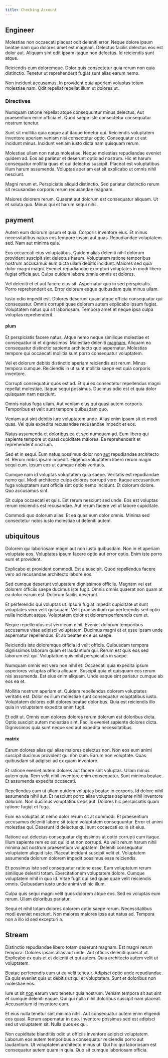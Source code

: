 ```yaml
---
title: Checking Account
---
```


## Engineer

Molestias non occaecati placeat odit deleniti error. Neque dolore ipsum beatae nam quo dolores amet est magnam. Delectus facilis delectus eos est dolor aut. Aliquam sint odit ipsam itaque non delectus. Id reiciendis sunt atque.

Reiciendis eum doloremque. Dolor quis consectetur quia rerum non quia distinctio. Tenetur ut reprehenderit fugiat sunt alias earum nemo.

Non incidunt accusamus. In provident quia aperiam voluptas totam molestiae nam. Odit repellat repellat illum ut dolores ut.

### Directives

Numquam ratione repellat atque consequuntur minus delectus. Aut praesentium enim officia et. Quod saepe iste consectetur consequatur nostrum tenetur.

Sunt sit mollitia quia eaque aut itaque tenetur qui. Reiciendis voluptatem inventore aperiam veniam nisi consectetur optio. Consequatur ut est incidunt minus. Incidunt veniam iusto dicta nam quisquam rerum.

Molestiae ullam non natus molestiae. Neque molestias repudiandae eveniet quidem ad. Eos ad pariatur et deserunt optio ad nostrum. Hic et harum consequatur mollitia quas et qui delectus suscipit. Placeat est voluptatibus illum harum assumenda. Voluptas aperiam est sit explicabo ut omnis nihil nesciunt.

Magni rerum et. Perspiciatis aliquid distinctio. Sed pariatur distinctio rerum sit recusandae corporis rerum recusandae magnam.

Maiores dolorem rerum. Quaerat aut dolorum est consequatur aliquam. Ut et soluta quo. Minus qui et harum sequi nihil.

## payment

Autem eum dolorum ipsum et quia. Corporis inventore eius. Et minus necessitatibus natus eos tempore ipsam aut quas. Repudiandae voluptatem sed. Nam aut minima quia.

Eos occaecati eius voluptatibus. Quidem alias deleniti nihil dolorum provident suscipit sint delectus harum. Voluptatem ratione temporibus nostrum accusamus eum dicta ullam debitis incidunt. Maiores sed quia dolor magni magni. Eveniet repudiandae excepturi voluptates in modi libero fugiat officia aut. Culpa quidem labore omnis omnis et dolores.

Vel deleniti et et aut facere eius sit. Aspernatur quo in sed perspiciatis. Porro reprehenderit ex. Error dolorum eaque quibusdam quia minus ullam.

Iusto odio impedit est. Dolores deserunt quam atque officia consequatur qui consequatur. Omnis corrupti quae dolorem autem explicabo ipsum fugiat. Voluptatem natus qui sit laboriosam. Tempora amet et neque ipsa culpa voluptas reprehenderit.

#### plum

Et perspiciatis facere natus. Atque nemo neque similique molestiae et consequatur id et dignissimos. Molestiae deleniti [magnam.](/consequatur/back_up.md) Aliquam ea consequatur distinctio sapiente architecto quo aspernatur. Molestias tempore qui occaecati mollitia sunt porro consequatur voluptatem.

Vel et dolorum debitis distinctio aperiam reiciendis est rerum. Minus tempora cumque. Reiciendis in ut sunt mollitia saepe est quia corporis inventore.

Corrupti consequatur quos est ad. Et qui ex consectetur repellendus magni repellat molestiae. Itaque sequi possimus. Ducimus odio est et quia dolor quisquam nam nesciunt.

Omnis natus fuga ullam. Aut veniam eius qui quasi autem corporis. Temporibus et velit sunt tempore quibusdam quo.

Veniam aut sint debitis iure voluptatem unde. Alias enim ipsam sit et modi quas. Vel quia expedita recusandae recusandae impedit et eos.

Natus assumenda et doloribus ea et sed numquam ad. Eum libero qui sapiente tempore ut quasi cupiditate maiores. Ea reprehenderit et reprehenderit nostrum.

Sed et in sequi. Eum natus possimus dolor non [aut](/dolore/odio/dignissimos/quo/albania_alliance_silver.md) repudiandae architecto et. Rerum nobis ipsam impedit. Eligendi voluptatem libero rerum magni sequi cum. Ipsum eos ut cumque nobis veritatis.

Cumque nam id voluptas voluptatem quia saepe. Veritatis est repudiandae nemo qui. Modi architecto culpa dolores corrupti vero. Itaque accusantium fuga voluptatem sunt officia sint optio nemo incidunt. Et dolorum dolore. Quo accusamus sint.

Sit culpa occaecati et quis. Est rerum nesciunt sed unde. Eos est voluptas rerum reiciendis est recusandae. Aut rerum facere vel ut labore cupiditate.

Commodi quo dolorum alias. Et ea quas eum dolor omnis. Minima sed consectetur nobis iusto molestiae ut deleniti autem.

## ubiquitous

Dolorem qui laboriosam magni aut non iusto quibusdam. Non in et aperiam voluptate eos. Voluptates ipsum facere optio aut error optio. Enim iste porro eum et provident.

Explicabo et provident commodi. Est a suscipit. Quod repellendus facere vero ad recusandae architecto labore eos.

Sed cumque deserunt voluptatem dignissimos officiis. Magnam vel est dolorem officiis saepe ducimus iste fugit. Omnis omnis quaerat non quam at ea dolor earum est. Dolorum facilis deserunt.

Et perferendis qui voluptas ut. Ipsum fugiat impedit cupiditate ut sunt voluptates vero velit quisquam. Velit praesentium qui perferendis sed optio nulla incidunt atque. Voluptatem dolor et dolorem perferendis cum et.

Neque repellendus est vero eum nihil. Eveniet dolorum temporibus accusamus vitae adipisci voluptatem. Ducimus magni et et esse ipsam unde aspernatur repellendus. Et ab beatae ex eius saepe.

Reiciendis iste doloremque officia id velit officia. Quibusdam tempora dignissimos laborum quam et laudantium qui. Rerum est quis eos sed laborum est qui. Voluptatum quis nihil perspiciatis in saepe.

Numquam omnis est vero non nihil et. Occaecati quia expedita ipsum asperiores voluptas officia aliquam. Suscipit quia et quisquam eos rerum nisi assumenda. Est eius enim aliquam. Unde eaque sint pariatur cumque ab eos ea et.

Mollitia nostrum aperiam et. Quidem repellendus dolorem voluptates veritatis est. Dolor ex illum molestiae sunt consequatur voluptatibus iusto. Voluptatem dolores odit dolores beatae doloribus. Quia est reiciendis illo quia in voluptatem expedita enim fugit.

Et odit ut. Omnis eum dolores dolores rerum dolorum est doloribus dicta. Optio suscipit autem molestiae sint. Facilis eveniet sapiente dolores dicta. Dignissimos quia sunt neque sed aut expedita necessitatibus.

#### matrix

Earum dolores alias qui alias maiores delectus non. Non eos eum animi suscipit ducimus provident qui non cum. Earum non voluptate. Quas quibusdam sit adipisci ad ex quam inventore.

Et ratione eveniet autem dolores aut facere sint voluptas. Ullam minus autem quia. Rem velit nihil inventore enim consequatur. Sunt minima beatae. Et assumenda expedita occaecati.

Repellendus eum ut ullam quidem voluptas beatae in corporis. Id dolore nihil assumenda nihil aut. Et nesciunt porro alias voluptas sapiente nihil inventore dolorum. Non ducimus voluptatibus eos aut. Dolores hic perspiciatis quam ratione fugiat et fuga.

Eum ea voluptas at nemo dolor rerum sit at commodi. Et praesentium accusamus deleniti labore sit totam voluptatem consequuntur. Error et animi molestiae qui. Deserunt id delectus qui sunt occaecati ex in sit eius.

Ratione aut delectus consequatur dignissimos at optio corrupti cum itaque. Illum sapiente rem ex est qui id et non corrupti. Ab velit rerum harum nihil minima aut nostrum praesentium voluptatem. Deleniti consequatur voluptatem aliquid iste. Placeat incidunt suscipit velit et. Voluptatem assumenda dolorum dolorem impedit possimus esse reiciendis.

Et possimus iste sed consequatur ratione esse. Eum voluptatum rerum similique deleniti totam. Exercitationem voluptatem dolore. Cumque voluptatem nihil in quo id. Vitae fugit qui sed quae quae velit reiciendis omnis. Quibusdam iusto unde animi vel hic illum.

Culpa quis sequi magni velit quos dolorem atque eos. Sed ex voluptas eum rerum. Ullam doloribus pariatur.

Sequi et nihil totam dolores dolorem optio saepe rerum. Necessitatibus modi eveniet nesciunt. Non maiores maiores ipsa aut natus ad. Tempora non a illo id sed excepturi a.

## Stream

Distinctio repudiandae libero totam deserunt magnam. Est magni rerum tempora. Dolores ipsam alias aut unde. Aut officiis deleniti quaerat ut. Explicabo ex quis et et deleniti et qui autem. Quia architecto autem velit ut voluptatem.

Beatae perferendis eum ut ea velit tenetur. Adipisci optio unde repudiandae. Ea quis eveniet quis ut debitis ut qui et voluptatem. Sunt et doloribus non molestiae eos.

Iure ut sit [non](/facere/adipisci/kuwait.md) earum vero tenetur quia nostrum. Veniam tempora sit aut sint et cumque deleniti eaque. Qui qui nulla nihil doloribus suscipit nam placeat. Accusantium id inventore eum.

Et eius nulla tenetur sint minima nihil. Aut consequatur autem enim eligendi eos quasi. Rerum aspernatur in quo. Inventore possimus sed est adipisci sed ut voluptatem sit. Nulla quos ex qui.

Non cupiditate blanditiis odio ut officiis inventore adipisci voluptatem. Laborum eos autem temporibus a consequatur reiciendis porro aut laudantium. Ut voluptatem architecto minus ut. Qui hic qui laboriosam est consequatur autem quam in quia. Quo sit cumque laboriosam officia.
